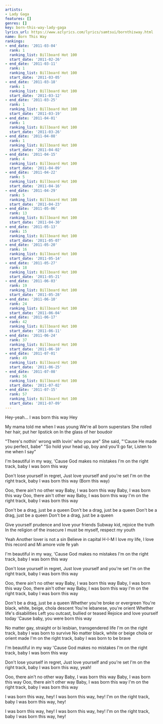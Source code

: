 ```yaml
---
artists:
- Lady Gaga
features: []
genres: []
key: born-this-way-lady-gaga
lyrics_url: https://www.azlyrics.com/lyrics/samtsui/bornthisway.html
name: Born This Way
rankings:
- end_date: '2011-03-04'
  rank: 1
  ranking_list: Billboard Hot 100
  start_date: '2011-02-26'
- end_date: '2011-03-11'
  rank: 1
  ranking_list: Billboard Hot 100
  start_date: '2011-03-05'
- end_date: '2011-03-18'
  rank: 1
  ranking_list: Billboard Hot 100
  start_date: '2011-03-12'
- end_date: '2011-03-25'
  rank: 1
  ranking_list: Billboard Hot 100
  start_date: '2011-03-19'
- end_date: '2011-04-01'
  rank: 1
  ranking_list: Billboard Hot 100
  start_date: '2011-03-26'
- end_date: '2011-04-08'
  rank: 1
  ranking_list: Billboard Hot 100
  start_date: '2011-04-02'
- end_date: '2011-04-15'
  rank: 4
  ranking_list: Billboard Hot 100
  start_date: '2011-04-09'
- end_date: '2011-04-22'
  rank: 5
  ranking_list: Billboard Hot 100
  start_date: '2011-04-16'
- end_date: '2011-04-29'
  rank: 5
  ranking_list: Billboard Hot 100
  start_date: '2011-04-23'
- end_date: '2011-05-06'
  rank: 13
  ranking_list: Billboard Hot 100
  start_date: '2011-04-30'
- end_date: '2011-05-13'
  rank: 15
  ranking_list: Billboard Hot 100
  start_date: '2011-05-07'
- end_date: '2011-05-20'
  rank: 16
  ranking_list: Billboard Hot 100
  start_date: '2011-05-14'
- end_date: '2011-05-27'
  rank: 18
  ranking_list: Billboard Hot 100
  start_date: '2011-05-21'
- end_date: '2011-06-03'
  rank: 19
  ranking_list: Billboard Hot 100
  start_date: '2011-05-28'
- end_date: '2011-06-10'
  rank: 24
  ranking_list: Billboard Hot 100
  start_date: '2011-06-04'
- end_date: '2011-06-17'
  rank: 42
  ranking_list: Billboard Hot 100
  start_date: '2011-06-11'
- end_date: '2011-06-24'
  rank: 37
  ranking_list: Billboard Hot 100
  start_date: '2011-06-18'
- end_date: '2011-07-01'
  rank: 49
  ranking_list: Billboard Hot 100
  start_date: '2011-06-25'
- end_date: '2011-07-08'
  rank: 56
  ranking_list: Billboard Hot 100
  start_date: '2011-07-02'
- end_date: '2011-07-15'
  rank: 57
  ranking_list: Billboard Hot 100
  start_date: '2011-07-09'
---
```


Hey-yeah...
I was born this way
Hey

My mama told me when I was young
We're all born superstars
She rolled her hair, put her lipstick on
In the glass of her boudoir

"There's nothin' wrong with lovin' who you are"
She said, "'Cause He made you perfect, babe"
"So hold your head up, boy and you'll go far,
Listen to me when I say"

I'm beautiful in my way,
'Cause God makes no mistakes
I'm on the right track, baby
I was born this way

Don't lose yourself in regret,
Just love yourself and you're set
I'm on the right track, baby
I was born this way
(Born this way)

Ooo, there ain't no other way
Baby, I was born this way
Baby, I was born this way
Ooo, there ain't other way
Baby, I was born this way
I'm on the right track, baby
I was born this way

Don't be a drag, just be a queen
Don't be a drag, just be a queen
Don't be a drag, just be a queen
Don't be a drag, just be a queen

Give yourself prudence and love your friends
Subway kid, rejoice the truth
In the religion of the insecure
I must be myself, respect my youth

Yeah
Another lover is not a sin
Believe in capital H-I-M
I love my life, I love this record and
Mi amore vole fe yah

I'm beautiful in my way,
'Cause God makes no mistakes
I'm on the right track, baby
I was born this way

Don't lose yourself in regret,
Just love yourself and you're set
I'm on the right track, baby
I was born this way

Ooo, there ain't no other way
Baby, I was born this way
Baby, I was born this way
Ooo, there ain't other way
Baby, I was born this way
I'm on the right track, baby
I was born this way

Don't be a drag, just be a queen
Whether you're broke or evergreen
You're black, white, beige, chola descent
You're lebanese, you're orient
Whether life's disabilities
Left you outcast, bullied or teased
Rejoice and love yourself today
'Cause baby, you were born this way

No matter gay, straight or bi
lesbian, transgendered life
I'm on the right track, baby
I was born to survive
No matter black, white or beige
chola or orient made
I'm on the right track, baby
I was born to be brave

I'm beautiful in my way
'Cause God makes no mistakes
I'm on the right track, baby
I was born this way

Don't lose yourself in regret,
Just love yourself and you're set
I'm on the right track, baby
I was born this way, yeah!

Ooo, there ain't no other way
Baby, I was born this way
Baby, I was born this way
Ooo, there ain't other way
Baby, I was born this way
I'm on the right track, baby
I was born this way

I was born this way, hey!
I was born this way, hey!
I'm on the right track, baby
I was born this way, hey!

I was born this way, hey!
I was born this way, hey!
I'm on the right track, baby
I was born this way, hey!



